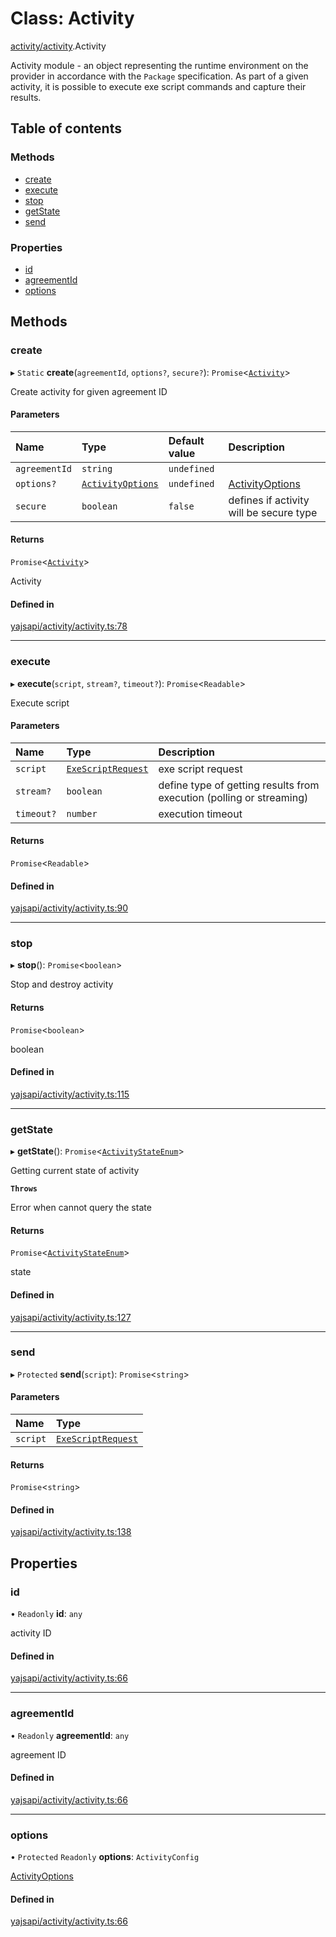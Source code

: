 # Class: Activity

[activity/activity](../modules/activity_activity.md).Activity

Activity module - an object representing the runtime environment on the provider in accordance with the `Package` specification.
As part of a given activity, it is possible to execute exe script commands and capture their results.

## Table of contents

### Methods

- [create](activity_activity.Activity.md#create)
- [execute](activity_activity.Activity.md#execute)
- [stop](activity_activity.Activity.md#stop)
- [getState](activity_activity.Activity.md#getstate)
- [send](activity_activity.Activity.md#send)

### Properties

- [id](activity_activity.Activity.md#id)
- [agreementId](activity_activity.Activity.md#agreementid)
- [options](activity_activity.Activity.md#options)

## Methods

### create

▸ `Static` **create**(`agreementId`, `options?`, `secure?`): `Promise`<[`Activity`](activity_activity.Activity.md)\>

Create activity for given agreement ID

#### Parameters

| Name | Type | Default value | Description |
| :------ | :------ | :------ | :------ |
| `agreementId` | `string` | `undefined` |  |
| `options?` | [`ActivityOptions`](../interfaces/activity_activity.ActivityOptions.md) | `undefined` | [ActivityOptions](../interfaces/activity_activity.ActivityOptions.md) |
| `secure` | `boolean` | `false` | defines if activity will be secure type |

#### Returns

`Promise`<[`Activity`](activity_activity.Activity.md)\>

Activity

#### Defined in

[yajsapi/activity/activity.ts:78](https://github.com/golemfactory/yajsapi/blob/5793bb7/yajsapi/activity/activity.ts#L78)

___

### execute

▸ **execute**(`script`, `stream?`, `timeout?`): `Promise`<`Readable`\>

Execute script

#### Parameters

| Name | Type | Description |
| :------ | :------ | :------ |
| `script` | [`ExeScriptRequest`](../interfaces/activity_activity.ExeScriptRequest.md) | exe script request |
| `stream?` | `boolean` | define type of getting results from execution (polling or streaming) |
| `timeout?` | `number` | execution timeout |

#### Returns

`Promise`<`Readable`\>

#### Defined in

[yajsapi/activity/activity.ts:90](https://github.com/golemfactory/yajsapi/blob/5793bb7/yajsapi/activity/activity.ts#L90)

___

### stop

▸ **stop**(): `Promise`<`boolean`\>

Stop and destroy activity

#### Returns

`Promise`<`boolean`\>

boolean

#### Defined in

[yajsapi/activity/activity.ts:115](https://github.com/golemfactory/yajsapi/blob/5793bb7/yajsapi/activity/activity.ts#L115)

___

### getState

▸ **getState**(): `Promise`<[`ActivityStateEnum`](../enums/activity_activity.ActivityStateEnum.md)\>

Getting current state of activity

**`Throws`**

Error when cannot query the state

#### Returns

`Promise`<[`ActivityStateEnum`](../enums/activity_activity.ActivityStateEnum.md)\>

state

#### Defined in

[yajsapi/activity/activity.ts:127](https://github.com/golemfactory/yajsapi/blob/5793bb7/yajsapi/activity/activity.ts#L127)

___

### send

▸ `Protected` **send**(`script`): `Promise`<`string`\>

#### Parameters

| Name | Type |
| :------ | :------ |
| `script` | [`ExeScriptRequest`](../interfaces/activity_activity.ExeScriptRequest.md) |

#### Returns

`Promise`<`string`\>

#### Defined in

[yajsapi/activity/activity.ts:138](https://github.com/golemfactory/yajsapi/blob/5793bb7/yajsapi/activity/activity.ts#L138)

## Properties

### id

• `Readonly` **id**: `any`

activity ID

#### Defined in

[yajsapi/activity/activity.ts:66](https://github.com/golemfactory/yajsapi/blob/5793bb7/yajsapi/activity/activity.ts#L66)

___

### agreementId

• `Readonly` **agreementId**: `any`

agreement ID

#### Defined in

[yajsapi/activity/activity.ts:66](https://github.com/golemfactory/yajsapi/blob/5793bb7/yajsapi/activity/activity.ts#L66)

___

### options

• `Protected` `Readonly` **options**: `ActivityConfig`

[ActivityOptions](../interfaces/activity_activity.ActivityOptions.md)

#### Defined in

[yajsapi/activity/activity.ts:66](https://github.com/golemfactory/yajsapi/blob/5793bb7/yajsapi/activity/activity.ts#L66)
